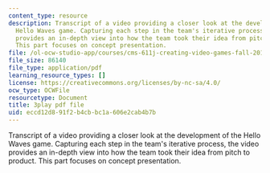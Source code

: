 ```yaml
---
content_type: resource
description: Transcript of a video providing a closer look at the development of the
  Hello Waves game. Capturing each step in the team's iterative process, the video
  provides an in-depth view into how the team took their idea from pitch to product.
  This part focuses on concept presentation.
file: /ol-ocw-studio-app/courses/cms-611j-creating-video-games-fall-2014/eccd12d891f2b4cbbc1a606e2cab4b7b_lxpXowuUdKw.pdf
file_size: 86140
file_type: application/pdf
learning_resource_types: []
license: https://creativecommons.org/licenses/by-nc-sa/4.0/
ocw_type: OCWFile
resourcetype: Document
title: 3play pdf file
uid: eccd12d8-91f2-b4cb-bc1a-606e2cab4b7b
---
```

Transcript of a video providing a closer look at the development of the Hello Waves game. Capturing each step in the team's iterative process, the video provides an in-depth view into how the team took their idea from pitch to product. This part focuses on concept presentation.